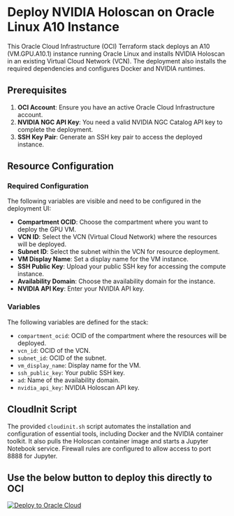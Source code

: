 
# Deploy NVIDIA Holoscan on Oracle Linux A10 Instance

This Oracle Cloud Infrastructure (OCI) Terraform stack deploys an A10 (VM.GPU.A10.1) instance running Oracle Linux and installs NVIDIA Holoscan in an existing Virtual Cloud Network (VCN). The deployment also installs the required dependencies and configures Docker and NVIDIA runtimes.

## Prerequisites

1. **OCI Account**: Ensure you have an active Oracle Cloud Infrastructure account.
2. **NVIDIA NGC API Key**: You need a valid NVIDIA NGC Catalog API key to complete the deployment.
3. **SSH Key Pair**: Generate an SSH key pair to access the deployed instance.

## Resource Configuration


### Required Configuration

The following variables are visible and need to be configured in the deployment UI:

- **Compartment OCID**: Choose the compartment where you want to deploy the GPU VM.
- **VCN ID**: Select the VCN (Virtual Cloud Network) where the resources will be deployed.
- **Subnet ID**: Select the subnet within the VCN for resource deployment.
- **VM Display Name**: Set a display name for the VM instance.
- **SSH Public Key**: Upload your public SSH key for accessing the compute instance.
- **Availability Domain**: Choose the availability domain for the instance.
- **NVIDIA API Key**: Enter your NVIDIA API key.

### Variables

The following variables are defined for the stack:

- `compartment_ocid`: OCID of the compartment where the resources will be deployed.
- `vcn_id`: OCID of the VCN.
- `subnet_id`: OCID of the subnet.
- `vm_display_name`: Display name for the VM.
- `ssh_public_key`: Your public SSH key.
- `ad`: Name of the availability domain.
- `nvidia_api_key`: NVIDIA Holoscan API key.

## CloudInit Script

The provided `cloudinit.sh` script automates the installation and configuration of essential tools, including Docker and the NVIDIA container toolkit. It also pulls the Holoscan container image and starts a Jupyter Notebook service. Firewall rules are configured to allow access to port 8888 for Jupyter.

## Use the below button to deploy this directly to OCI

[![Deploy to Oracle Cloud](https://oci-resourcemanager-plugin.plugins.oci.oraclecloud.com/latest/deploy-to-oracle-cloud.svg)](https://cloud.oracle.com/resourcemanager/stacks/create?zipUrl=https://github.com/adinadiana1234/holoscan-orm/archive/refs/heads/main.zip)